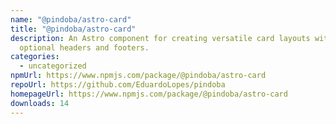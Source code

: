 ```yaml
---
name: "@pindoba/astro-card"
title: "@pindoba/astro-card"
description: An Astro component for creating versatile card layouts with
  optional headers and footers.
categories:
  - uncategorized
npmUrl: https://www.npmjs.com/package/@pindoba/astro-card
repoUrl: https://github.com/EduardoLopes/pindoba
homepageUrl: https://www.npmjs.com/package/@pindoba/astro-card
downloads: 14
---
```

